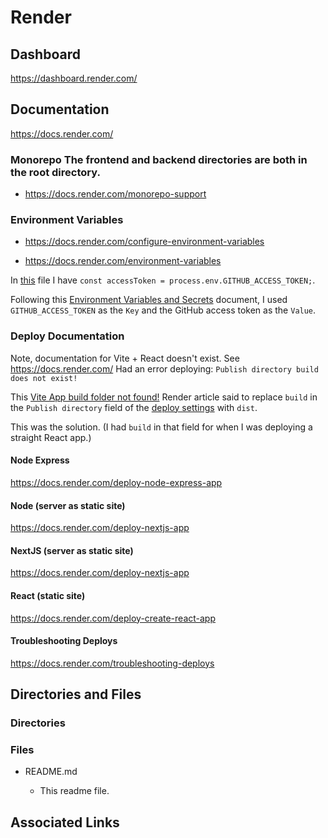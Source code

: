 # Render

## Dashboard

https://dashboard.render.com/

## Documentation

https://docs.render.com/

### Monorepo The frontend and backend directories are both in the root directory.

- https://docs.render.com/monorepo-support

### Environment Variables

- https://docs.render.com/configure-environment-variables

- https://docs.render.com/environment-variables

In [this](https://github.com/JamieBort/Portfolio-Website/blob/master/backend/app.js) file I have `const accessToken = process.env.GITHUB_ACCESS_TOKEN;`.

Following this [Environment Variables and Secrets](https://docs.render.com/configure-environment-variables#configuring-secrets-and-other-environment-information-on-render) document, I used `GITHUB_ACCESS_TOKEN` as the `Key` and the GitHub access token as the `Value`.

### Deploy Documentation

Note, documentation for Vite + React doesn't exist. See https://docs.render.com/
Had an error deploying: `Publish directory build does not exist!`

This [Vite App build folder not found!](https://community.render.com/t/vite-app-build-folder-not-found/9516) Render article said to replace `build` in the `Publish directory` field of the [deploy settings](https://dashboard.render.com/static/srv-cmtcj88cmk4c738mspsg/settings) with `dist`.

This was the solution. (I had `build` in that field for when I was deploying a straight React app.)

#### Node Express

https://docs.render.com/deploy-node-express-app

#### Node (server as static site)

https://docs.render.com/deploy-nextjs-app

#### NextJS (server as static site)

https://docs.render.com/deploy-nextjs-app

#### React (static site)

https://docs.render.com/deploy-create-react-app

#### Troubleshooting Deploys

https://docs.render.com/troubleshooting-deploys

## Directories and Files

### Directories

### Files

- README.md

  - This readme file.

## Associated Links
